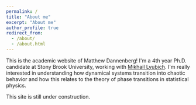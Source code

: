 ```yaml
---
permalink: /
title: "About me"
excerpt: "About me"
author_profile: true
redirect_from: 
  - /about/
  - /about.html
---
```


This is the academic website of Matthew Dannenberg!  I'm a 4th year Ph.D. candidate at Stony Brook University, working with [Mikhail Lyubich](https://www.math.stonybrook.edu/~mlyubich/).  I'm really interested in understanding how dynamical systems transition into chaotic behavior and how this relates to the theory of phase transitions in statistical physics.

This site is still under construction.
